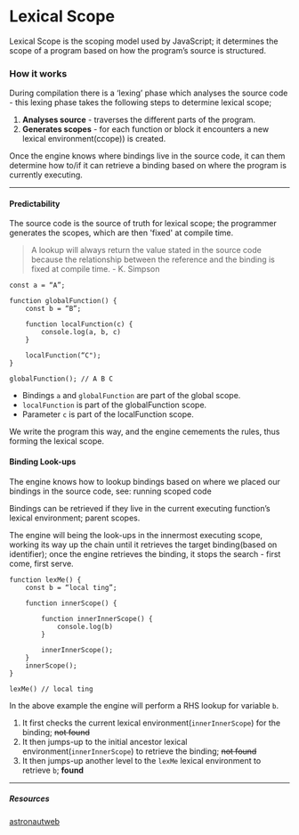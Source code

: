 # Lexical Scope

Lexical Scope is the scoping model used by JavaScript; it determines the scope of a program based on how the program’s source is structured.

### How it works
During compilation there is a ‘lexing’ phase which analyses the source code -
this lexing phase takes the following steps to determine lexical scope;

1. __Analyses source__ - traverses the different parts of the program.
2. __Generates scopes__ - for each function or block it encounters a new lexical environment(ccope)) is created.

Once the engine knows where bindings live in the source code, it can them determine how to/if it can retrieve a binding based on where the program is currently executing.

---

#### Predictability
The source code is the source of truth for lexical scope; the programmer generates the scopes, which are then 'fixed' at compile time.

> A lookup will always return the value stated in the source code because the relationship between the reference and the binding is fixed at compile time. - K. Simpson


```
const a = “A”;

function globalFunction() {
    const b = “B”;

    function localFunction(c) {
        console.log(a, b, c)
    }

    localFunction(“C");
}

globalFunction(); // A B C
```

* Bindings `a` and `globalFunction` are part of the global scope.
* `localFunction` is part of the globalFunction scope.
* Parameter `c` is part of the localFunction scope. 

We write the program this way, and the engine cemements the rules, thus forming the lexical scope.


#### Binding Look-ups
The engine knows how to lookup bindings based on where we placed our bindings in the source code, see: running scoped code

Bindings can be retrieved if they live in the current executing function’s lexical environment; parent scopes.

The engine will being the look-ups in the innermost executing scope, working its way up the chain until it retrieves the target binding(based on identifier); once the engine retrieves the binding, it stops the search - first come, first serve.

```
function lexMe() {
    const b = “local ting”;

    function innerScope() {
        
        function innerInnerScope() {
            console.log(b)
        }

        innerInnerScope();
    }
    innerScope();
}

lexMe() // local ting
```

In the above example the engine will perform a RHS lookup for variable `b`.

1. It first checks the current lexical environment(`innerInnerScope`) for the binding; ~~not found~~
2. It then jumps-up to the initial ancestor lexical environment(`innerInnerScope`) to retrieve the binding; ~~not found~~
3. It then jumps-up another level to the `lexMe` lexical environment to retrieve `b`; **found**



---
##### Resources
[astronautweb](http://astronautweb.co/javascript-lexical-scope/)
